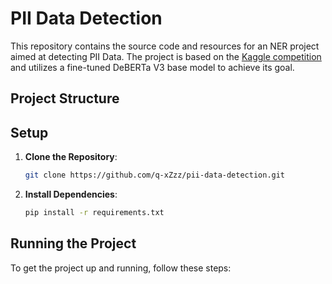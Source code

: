 # PII Data Detection

This repository contains the source code and resources for an NER project aimed at detecting PII Data. The project is based on the [Kaggle competition](https://www.kaggle.com/competitions/llm-detect-ai-generated-text) and utilizes a fine-tuned DeBERTa V3 base model to achieve its goal.

## Project Structure


## Setup

1. **Clone the Repository**:
   ```sh
   git clone https://github.com/q-xZzz/pii-data-detection.git

2. **Install Dependencies**:
   ```sh
   pip install -r requirements.txt

## Running the Project

To get the project up and running, follow these steps:

